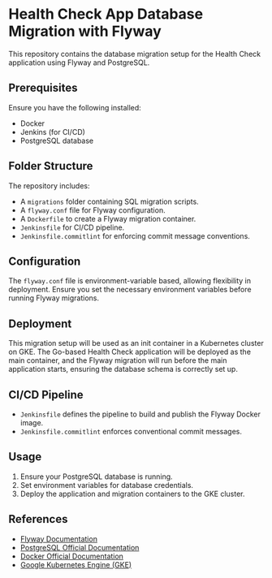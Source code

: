 # Health Check App Database Migration with Flyway

This repository contains the database migration setup for the Health Check application using Flyway and PostgreSQL.

## Prerequisites

Ensure you have the following installed:
- Docker
- Jenkins (for CI/CD)
- PostgreSQL database

## Folder Structure

The repository includes:
- A `migrations` folder containing SQL migration scripts.
- A `flyway.conf` file for Flyway configuration.
- A `Dockerfile` to create a Flyway migration container.
- `Jenkinsfile` for CI/CD pipeline.
- `Jenkinsfile.commitlint` for enforcing commit message conventions.

## Configuration

The `flyway.conf` file is environment-variable based, allowing flexibility in deployment.
Ensure you set the necessary environment variables before running Flyway migrations.

## Deployment

This migration setup will be used as an init container in a Kubernetes cluster on GKE.
The Go-based Health Check application will be deployed as the main container,
and the Flyway migration will run before the main application starts, ensuring the database schema is correctly set up.

## CI/CD Pipeline

- `Jenkinsfile` defines the pipeline to build and publish the Flyway Docker image.
- `Jenkinsfile.commitlint` enforces conventional commit messages.

## Usage

1. Ensure your PostgreSQL database is running.
2. Set environment variables for database credentials.
3. Deploy the application and migration containers to the GKE cluster.

## References

- [Flyway Documentation](https://flywaydb.org/documentation/)
- [PostgreSQL Official Documentation](https://www.postgresql.org/docs/)
- [Docker Official Documentation](https://docs.docker.com/)
- [Google Kubernetes Engine (GKE)](https://cloud.google.com/kubernetes-engine/docs/)

